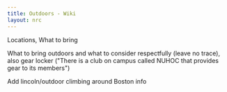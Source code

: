 ```yaml
---
title: Outdoors - Wiki
layout: nrc
---
```


Locations, What to bring 

What to bring outdoors and what to consider respectfully (leave no trace), also gear locker ("There is a club on campus called NUHOC that provides gear to its members")

Add lincoln/outdoor climbing around Boston info
